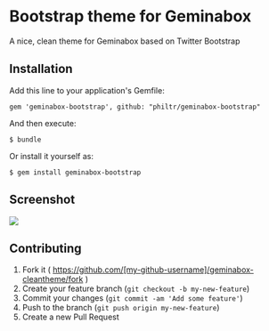 # Bootstrap theme for Geminabox

A nice, clean theme for Geminabox based on Twitter Bootstrap

## Installation

Add this line to your application's Gemfile:

    gem 'geminabox-bootstrap', github: "philtr/geminabox-bootstrap"

And then execute:

    $ bundle

Or install it yourself as:

    $ gem install geminabox-bootstrap

## Screenshot

![](http://ovenbits.philtr.net.s3.amazonaws.com/geminabox-bootstrap/screenshot.png)

## Contributing

1. Fork it ( https://github.com/[my-github-username]/geminabox-cleantheme/fork )
2. Create your feature branch (`git checkout -b my-new-feature`)
3. Commit your changes (`git commit -am 'Add some feature'`)
4. Push to the branch (`git push origin my-new-feature`)
5. Create a new Pull Request
